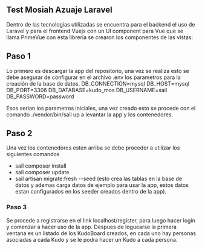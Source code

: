 ## Test Mosiah Azuaje Laravel

Dentro de las tecnologías utilizadas se encuentra para el backend el uso de Laravel y para el frontend Vuejs con un UI component para Vue que se llama PrimeVue con esta libreria se crearon los componentes de las vistas:

## Paso 1

Lo primero es descargar la app del repositorio, una vez se realiza esto se debe asegurar de configurar en el archivo .env los parametros para la creación de la base de datos.
DB_CONNECTION=mysql
DB_HOST=mysql
DB_PORT=3306
DB_DATABASE=kudo_mos
DB_USERNAME=sail
DB_PASSWORD=password

Esos serian los parametros iniciales, una vez creado esto se procede con el comando ./vendor/bin/sail up a levantar la app y los contenedores.

## Paso 2

Una vez los contenedores esten arriba se debe proceder a utilizar los siguientes comandos 
- sail composer install
- sail composer update
- sail artisan migrate:fresh --seed (esto crea las tablas en la base de datos y ademas carga datos de ejemplo para usar la app, estos datos estan configurados en los seeder creados dentro de la app).

### Paso 3

Se procede a registrarse en el link localhost/register, para luego hacer login y comenzar a hacer uso de la app.
Despues de loguearse la primera ventana es un listado de los KudoBoard creados, en cada uno hay personas asociadas a cada Kudo y se le podra hacer un Kudo a cada persona.